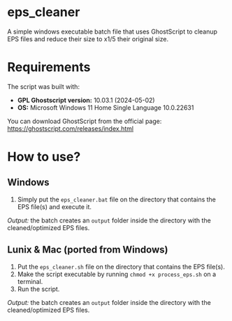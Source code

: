# eps_cleaner
A simple windows executable batch file that uses GhostScript to cleanup EPS files and reduce their size to x1/5 their original size.

# Requirements
The script was built with:
- **GPL Ghostscript version:** 10.03.1 (2024-05-02)
- **OS:** Microsoft Windows 11 Home Single Language 10.0.22631

You can download GhostScript from the official page: https://ghostscript.com/releases/index.html

# How to use?
## Windows
1. Simply put the ```eps_cleaner.bat``` file on the directory that contains the EPS file(s) and execute it.

*Output:* the batch creates an ```output``` folder inside the directory with the cleaned/optimized EPS files.

## Lunix & Mac (ported from Windows)
1. Put the ```eps_cleaner.sh``` file on the directory that contains the EPS file(s).
2. Make the script executable by running ```chmod +x process_eps.sh``` on a terminal.
3. Run the script.

*Output:* the batch creates an ```output``` folder inside the directory with the cleaned/optimized EPS files.